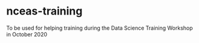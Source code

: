 # nceas-training
To be used for helping training during the Data Science Training Workshop in October 2020
